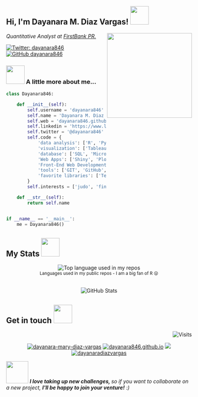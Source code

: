<h2> Hi, I'm Dayanara M. Diaz Vargas! <img src="https://media.giphy.com/media/mGcNjsfWAjY5AEZNw6/giphy.gif" width="50"></h2>
<img align='right' src="https://media.giphy.com/media/f0ZbMyENLt50v1j4Ql/giphy.gif" width="230">
<p><em>Quantitative Analyst at <a href="https://www.1firstbank.com">FirstBank PR.
    
</em></p>

[![Twitter: dayanara846](https://img.shields.io/twitter/follow/dayanara846?style=social)](https://twitter.com/dayanara846)
[![GitHub dayanara846](https://img.shields.io/github/followers/dayanara846?label=follow&style=social)](https://github.com/dayanara846)


### <img src="https://media.giphy.com/media/a74pSGN7wvT7a/giphy.gif" width="50"> A little more about me...  

```python
class Dayanara846:

    def __init__(self):
        self.username = 'dayanara846'
        self.name = 'Dayanara M. Diaz Vargas'
        self.web = 'dayanara846.github.io'
        self.linkedin = 'https://www.linkedin.com/in/dayanara-mary-diaz-vargas/'
        self.twitter = '@dayanara846'
        self.code = {
            'data analysis': ['R', 'Python', 'C++', 'STATA', 'Eviews', 'Excel'],
            'visualization': ['Tableau', 'Microsoft PowerBI', 'ArcGIS'],
            'database': ['SQL', 'Microsoft Access'],
            'Web Apps': ['Shiny', 'Plotly', 'Spyre'],
            'Front-End Web Development': ['HTML', 'CSS', 'JavaScript', 'JSON']
            'tools': ['GIT', 'GitHub', 'GitLab', 'Jupyter notebook', 'Pandas'],
            'favorite libraries': ['TensorFlow', 'Keras', 'PyTorch', 'Scipy', 'Quantmod', 'Quandl', 'Ggplot2', 'Dplyr']
        }
        self.interests = ['judo', 'finance', 'social sciences', 'data science', 'Ariana Grande']

    def __str__(self):
        return self.name


if __name__ == '__main__':
    me = Dayanara846()


```

## My Stats <img src="https://media.giphy.com/media/jUQHpQ3UjFBfRlQekP/giphy.gif" width="50"></h2>

<div align="center">
  <img width="" src="https://github-readme-stats.vercel.app/api/top-langs/?username=dayanara846&layout=compact&hide_title=1&card_width=300" alt="Top language used in my repos" />
  <br />
  <small>Languages used in my public repos - I am a big fan of R 😛</small>
  <br />
  <br />
</div>

<div align="center">
<p><img src="https://github-readme-stats.vercel.app/api?username=dayanara846&amp;show_icons=true" alt="GitHub Stats"></p>
 </div>
 
## Get in touch <img src="https://media.giphy.com/media/4DU9dkYHHGXxnQtln2/giphy.gif" width="50"></h2>


<a href="https://visitor-badge.laobi.icu/badge?page_id=dayanara846.visitor-badge&title=Visits"><img src="https://visitor-badge.laobi.icu/badge?page_id=dayanara846.visitor-badge&title=Visits" align="right" alt="Visits"></a> 
<p></br></p>
<p align="center">
 <a href="https://in.linkedin.com/in/dayanara-mary-diaz-vargas/" target="blank"><img src="https://img.shields.io/badge/LinkedIn-0077B5?style=for-the-badge&logo=linkedin&logoColor=white" alt="dayanara-mary-diaz-vargas"/></a>
 <a href="https://dayanara846.github.io/#/" target="blank"><img src="https://img.shields.io/badge/github.io-181717?style=for-the-badge&logo=github&logoColor=white" alt="dayanara846.github.io"  /></a> 
 <a href="https://twitter.com/dayanara846" target="blank"><img src="https://img.shields.io/badge/Twitter-1DA1F2?style=for-the-badge&logo=twitter&logoColor=white" /></a> 
 <a href="https://kaggle.com/dayanaradiazvargas" target="blank"><img src="https://img.shields.io/badge/KAGGLE-20BEFF?&style=for-the-badge&logo=kaggle&logoColor=white" alt="dayanaradiazvargas"  /></a> 
</p>  






<img src="https://media.giphy.com/media/BLy7N6MJNYCeMeuB18/giphy.gif" width="60"> <em><b>I love taking up new challenges,  </b> so if you want to collaborate on a new project, <b> I'll be happy to join your venture!</b> :)</em>



